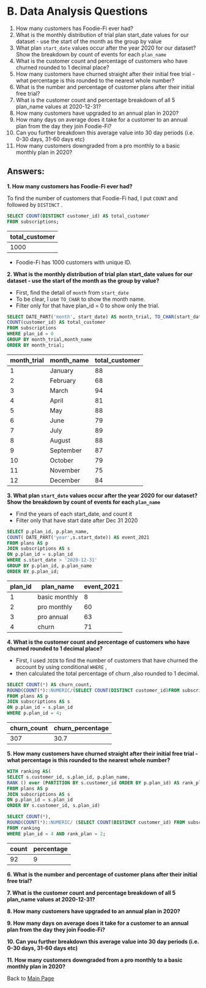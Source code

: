 # B. Data Analysis Questions

1. How many customers has Foodie-Fi ever had?
2. What is the monthly distribution of trial plan start_date values for our dataset - use the start of the month as the group by value
3. What plan ```start_date``` values occur after the year 2020 for our dataset? Show the breakdown by count of events for each ```plan_name```
4. What is the customer count and percentage of customers who have churned rounded to 1 decimal place?
5. How many customers have churned straight after their initial free trial - what percentage is this rounded to the nearest whole number?
6. What is the number and percentage of customer plans after their initial free trial?
7. What is the customer count and percentage breakdown of all 5 plan_name values at 2020-12-31?
8. How many customers have upgraded to an annual plan in 2020?
9. How many days on average does it take for a customer to an annual plan from the day they join Foodie-Fi?
10. Can you further breakdown this average value into 30 day periods (i.e. 0-30 days, 31-60 days etc)
11. How many customers downgraded from a pro monthly to a basic monthly plan in 2020?

## Answers:

**1. How many customers has Foodie-Fi ever had?**

To find the number of customers that Foodie-Fi had, I put ```COUNT``` and followed by ```DISTINCT``` .
```sql
SELECT COUNT(DISTINCT customer_id) AS total_customer
FROM subscriptions;
```
|total_customer|
|---|
|1000|

- Foodie-Fi has 1000 customers with unique ID.

**2. What is the monthly distribution of trial plan start_date values for our dataset - use the start of the month as the group by value?**

- First, find the detail of ```month``` from ```start_date```
- To be clear, I use ```TO_CHAR``` to show the month name.
- Filter only for that have plan_id = 0 to show only the trial.

```sql
SELECT DATE_PART('month', start_date) AS month_trial, TO_CHAR(start_date, 'Month') AS month_name,
COUNT(customer_id) AS total_customer
FROM subscriptions 
WHERE plan_id = 0
GROUP BY month_trial,month_name
ORDER BY month_trial;
```
| month_trial | month_name | total_customer |
| ----------- | ---------- | -------------- |
| 1           | January    | 88             |
| 2           | February   | 68             |
| 3           | March      | 94             |
| 4           | April      | 81             |
| 5           | May        | 88             |
| 6           | June       | 79             |
| 7           | July       | 89             |
| 8           | August     | 88             |
| 9           | September  | 87             |
| 10          | October    | 79             |
| 11          | November   | 75             |
| 12          | December   | 84             |


**3. What plan ```start_date``` values occur after the year 2020 for our dataset? Show the breakdown by count of events for each ```plan_name```**

- Find the years of each start_date, and count it
- Filter only that have start date after Dec 31 2020
 
```sql
SELECT p.plan_id, p.plan_name, 
COUNT( DATE_PART('year',s.start_date)) AS event_2021
FROM plans AS p
JOIN subscriptions AS s
ON p.plan_id = s.plan_id
WHERE s.start_date > '2020-12-31'
GROUP BY p.plan_id, p.plan_name
ORDER BY p.plan_id;
```
|plan_id	|plan_name	|event_2021|
|---|---|---|
|1|	basic monthly|	8|
|2|	pro monthly|	60|
|3|	pro annual|	63|
|4|	churn	|71|

**4. What is the customer count and percentage of customers who have churned rounded to 1 decimal place?**

- First, I used ```JOIN``` to find the number of customers that have churned the account by using conditional ```WHERE``` , 
- then calculated the total percentage of churn ,also rounded to 1 decimal.

```sql
SELECT COUNT(*) AS churn_count, 
ROUND(COUNT(*)::NUMERIC/(SELECT COUNT(DISTINCT customer_id)FROM subscriptions)*100, 1) AS churn_percentage
FROM plans AS p
JOIN subscriptions AS s
ON p.plan_id = s.plan_id
WHERE p.plan_id = 4;
```
|churn_count	|churn_percentage|
|---|---|
|307	|30.7|

**5. How many customers have churned straight after their initial free trial - what percentage is this rounded to the nearest whole number?**

```sql
WITH ranking AS(
SELECT s.customer_id, s.plan_id, p.plan_name, 
RANK () over (PARTITION BY s.customer_id ORDER BY p.plan_id) AS rank_plan -- rank the plan_id in order 
FROM plans AS p
JOIN subscriptions AS s
ON p.plan_id = s.plan_id
ORDER BY s.customer_id, s.plan_id)

SELECT COUNT(*), 
ROUND(COUNT(*)::NUMERIC/ (SELECT COUNT(DISTINCT customer_id) FROM subscriptions)*100,0) AS percentage --0 decimal
FROM ranking
WHERE plan_id = 4 AND rank_plan = 2;
```
|count|	percentage|
|---|---|
|92	|9|

**6. What is the number and percentage of customer plans after their initial free trial?**

**7. What is the customer count and percentage breakdown of all 5 plan_name values at 2020-12-31?**

**8. How many customers have upgraded to an annual plan in 2020?**

**9. How many days on average does it take for a customer to an annual plan from the day they join Foodie-Fi?**

**10. Can you further breakdown this average value into 30 day periods (i.e. 0-30 days, 31-60 days etc)**

**11. How many customers downgraded from a pro monthly to a basic monthly plan in 2020?**

Back to [Main Page](https://github.com/eunikehp/SQL-Case-Studies/blob/main/Case%20Study%20%233%20-%20Foodie-Fi/Main%20Page.md)
